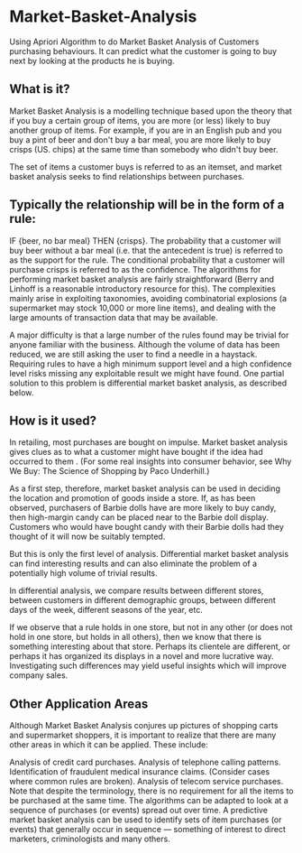 # Market-Basket-Analysis

Using Apriori Algorithm to do Market Basket Analysis of Customers purchasing behaviours. It can predict what the customer is going to buy next by looking at the products he is buying.

## What is it?
Market Basket Analysis is a modelling technique based upon the theory that if you buy a certain group of items, you are more (or less) likely to buy another group of items. For example, if you are in an English pub and you buy a pint of beer and don't buy a bar meal, you are more likely to buy crisps (US. chips) at the same time than somebody who didn't buy beer.

The set of items a customer buys is referred to as an itemset, and market basket analysis seeks to find relationships between purchases.

## Typically the relationship will be in the form of a rule:

IF {beer, no bar meal} THEN {crisps}. The probability that a customer will buy beer without a bar meal (i.e. that the antecedent is true) is referred to as the support for the rule. The conditional probability that a customer will purchase crisps is referred to as the confidence. The algorithms for performing market basket analysis are fairly straightforward (Berry and Linhoff is a reasonable introductory resource for this). The complexities mainly arise in exploiting taxonomies, avoiding combinatorial explosions (a supermarket may stock 10,000 or more line items), and dealing with the large amounts of transaction data that may be available.

A major difficulty is that a large number of the rules found may be trivial for anyone familiar with the business. Although the volume of data has been reduced, we are still asking the user to find a needle in a haystack. Requiring rules to have a high minimum support level and a high confidence level risks missing any exploitable result we might have found. One partial solution to this problem is differential market basket analysis, as described below.

## How is it used?
In retailing, most purchases are bought on impulse. Market basket analysis gives clues as to what a customer might have bought if the idea had occurred to them . (For some real insights into consumer behavior, see Why We Buy: The Science of Shopping by Paco Underhill.)

As a first step, therefore, market basket analysis can be used in deciding the location and promotion of goods inside a store. If, as has been observed, purchasers of Barbie dolls have are more likely to buy candy, then high-margin candy can be placed near to the Barbie doll display. Customers who would have bought candy with their Barbie dolls had they thought of it will now be suitably tempted.

But this is only the first level of analysis. Differential market basket analysis can find interesting results and can also eliminate the problem of a potentially high volume of trivial results.

In differential analysis, we compare results between different stores, between customers in different demographic groups, between different days of the week, different seasons of the year, etc.

If we observe that a rule holds in one store, but not in any other (or does not hold in one store, but holds in all others), then we know that there is something interesting about that store. Perhaps its clientele are different, or perhaps it has organized its displays in a novel and more lucrative way. Investigating such differences may yield useful insights which will improve company sales.

## Other Application Areas
Although Market Basket Analysis conjures up pictures of shopping carts and supermarket shoppers, it is important to realize that there are many other areas in which it can be applied. These include:

Analysis of credit card purchases. Analysis of telephone calling patterns. Identification of fraudulent medical insurance claims. (Consider cases where common rules are broken). Analysis of telecom service purchases. Note that despite the terminology, there is no requirement for all the items to be purchased at the same time. The algorithms can be adapted to look at a sequence of purchases (or events) spread out over time. A predictive market basket analysis can be used to identify sets of item purchases (or events) that generally occur in sequence — something of interest to direct marketers, criminologists and many others.
